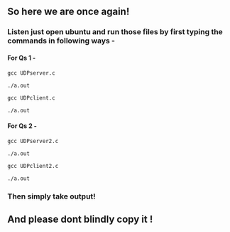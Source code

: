## So here we are once again! 

### Listen just open ubuntu and run those files by first typing the commands in following ways -

#### For Qs 1 -

```
gcc UDPserver.c
```
```
./a.out
```

```
gcc UDPclient.c
```
```
./a.out
```

#### For Qs 2 -

```
gcc UDPserver2.c
```
```
./a.out
```

```
gcc UDPclient2.c
```
```
./a.out
```

### Then simply take output!

## And please dont blindly copy it !
